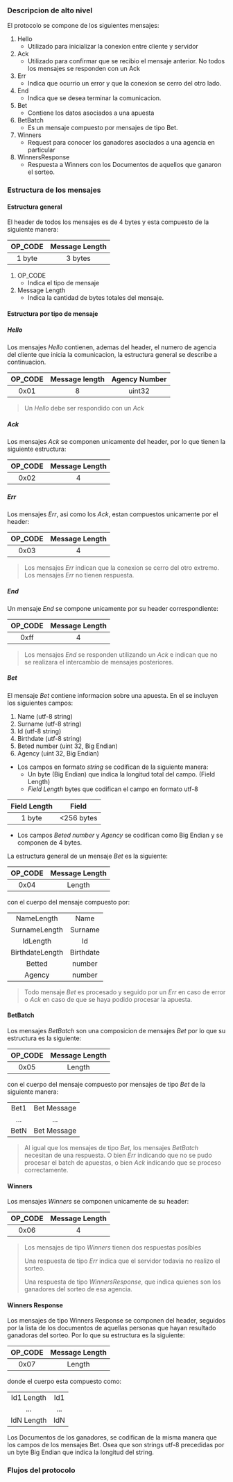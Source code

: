 ### Descripcion de alto nivel

El protocolo se compone de los siguientes mensajes:

1. Hello
    - Utilizado para inicializar la conexion entre cliente y servidor
2. Ack
    - Utilizado para confirmar que se recibio el mensaje anterior. No todos los mensajes se responden con un Ack
3. Err
    - Indica que ocurrio un error y que la conexion se cerro del otro lado.
4. End
    - Indica que se desea terminar la comunicacion.
5. Bet
    - Contiene los datos asociados a una apuesta
6. BetBatch
    - Es un mensaje compuesto por mensajes de tipo Bet.
7. Winners
    - Request para conocer los ganadores asociados a una agencia en particular
8. WinnersResponse
    - Respuesta a Winners con los Documentos de aquellos que ganaron el sorteo.


### Estructura de los mensajes

#### Estructura general

El header de todos los mensajes es de 4 bytes y esta compuesto de la siguiente manera:

|OP_CODE|Message Length|
|:--:|:--:|
|1 byte|3 bytes|

1. OP_CODE
    - Indica el tipo de mensaje
2. Message Length 
    - Indica la cantidad de bytes totales del mensaje.

#### Estructura por tipo de mensaje

##### Hello

Los mensajes *Hello* contienen, ademas del header, el numero de agencia del cliente que inicia la comunicacion, la estructura general se describe a continuacion.

|OP_CODE|Message length|Agency Number|
|:--:|:--:|:--:|
|0x01|8|uint32|

> Un *Hello* debe ser respondido con un *Ack*

##### Ack

Los mensajes *Ack* se componen unicamente del header, por lo que tienen la siguiente estructura:

|OP_CODE|Message Length|
|:--:|:--:|
|0x02|4|

##### Err

Los mensajes *Err*, asi como los *Ack*, estan compuestos unicamente por el header:

|OP_CODE|Message Length|
|:--:|:--:|
|0x03|4|

> Los mensajes *Err* indican que la conexion se cerro del otro extremo. Los mensajes *Err* no tienen respuesta.

##### End

Un mensaje *End* se compone unicamente por su header correspondiente:

|OP_CODE|Message Length|
|:--:|:--:|
|0xff|4|

> Los mensajes *End* se responden utilizando un *Ack* e indican que no se realizara el intercambio de mensajes posteriores.

##### Bet

El mensaje *Bet* contiene informacion sobre una apuesta. En el se incluyen los siguientes campos:

1. Name (utf-8 string)
2. Surname (utf-8 string)
3. Id (utf-8 string)
4. Birthdate (utf-8 string)
5. Beted number (uint 32, Big Endian)
6. Agency (uint 32, Big Endian)

- Los campos en formato *string* se codifican de la siguiente manera:
    - Un byte (Big Endian) que indica la longitud total del campo. (Field Length)
    - *Field Length* bytes que codifican el campo en formato utf-8

|Field Length|Field|
|:--:|:--:|
|1 byte|<256 bytes|

- Los campos *Beted number* y *Agency* se codifican como Big Endian y se componen de 4 bytes.

La estructura general de un mensaje *Bet* es la siguiente:

|OP_CODE|Message Length|
|:--:|:--:|
|0x04|Length|

con el cuerpo del mensaje compuesto por:

|||
|:--:|:--:|
|NameLength|Name|
|SurnameLength|Surname|
|IdLength|Id|
|BirthdateLength|Birthdate|
|Betted|number|
|Agency|number|

> Todo mensaje *Bet* es procesado y seguido por un *Err* en caso de error o *Ack* en caso de que se haya podido procesar la apuesta.


#### BetBatch

Los mensajes *BetBatch* son una composicion de mensajes *Bet* por lo que su estructura es la siguiente:

|OP_CODE|Message Length|
|:--:|:--:|
|0x05|Length|

con el cuerpo del mensaje compuesto por mensajes de tipo *Bet* de la siguiente manera:

|||
|:--:|:--:|
|Bet1|Bet Message|
|...|...|
|BetN|Bet Message|

> Al igual que los mensajes de tipo *Bet*, los mensajes *BetBatch* necesitan de una respuesta. O bien *Err* indicando que no se pudo procesar el batch de apuestas, o bien *Ack* indicando que se proceso correctamente.


#### Winners

Los mensajes *Winners* se componen unicamente de su header:

|OP_CODE|Message Length|
|:--:|:--:|
|0x06|4|

> Los mensajes de tipo *Winners* tienen dos respuestas posibles
>
> Una respuesta de tipo *Err* indica que el servidor todavia no realizo el sorteo.
>
> Una respuesta de tipo *WinnersResponse*, que indica quienes son los ganadores del sorteo de esa agencia.

#### Winners Response

Los mensajes de tipo Winners Response se componen del header, seguidos por la lista de los documentos de aquellas personas que hayan resultado ganadoras del sorteo. Por lo que su estructura es la siguiente:

|OP_CODE|Message Length|
|:--:|:--:|
|0x07|Length|

donde el cuerpo esta compuesto como:

|||
|:--:|:--:|
|Id1 Length|Id1|
|...|...|
|IdN Length|IdN|

Los Documentos de los ganadores, se codifican de la misma manera que los campos de los mensajes Bet. Osea que son strings utf-8 precedidas por un byte Big Endian que indica la longitud del string.


### Flujos del protocolo
